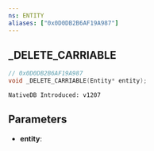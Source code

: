 ```yaml
---
ns: ENTITY
aliases: ["0x0D0DB2B6AF19A987"]
---
```

## _DELETE_CARRIABLE

```c
// 0x0D0DB2B6AF19A987
void _DELETE_CARRIABLE(Entity* entity);
```

```
NativeDB Introduced: v1207
```

## Parameters
* **entity**:
